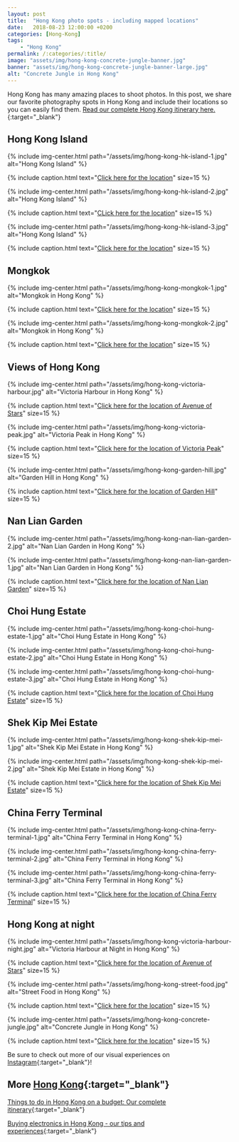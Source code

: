 ```yaml
---
layout: post
title:  "Hong Kong photo spots - including mapped locations"
date:   2018-08-23 12:00:00 +0200
categories: [Hong-Kong]
tags:
    - "Hong Kong"
permalink: /:categories/:title/
image: "assets/img/hong-kong-concrete-jungle-banner.jpg"
banner: "assets/img/hong-kong-concrete-jungle-banner-large.jpg"
alt: "Concrete Jungle in Hong Kong"
---
```


Hong Kong has many amazing places to shoot photos. In this post, we share our favorite photography spots in Hong Kong and include their locations so you can easily find them. [Read our complete Hong Kong itinerary here.][things to do hk]{:target="_blank"} 

## Hong Kong Island

{% include img-center.html path="/assets/img/hong-kong-hk-island-1.jpg" alt="Hong Kong Island" %}

{% include caption.html text="<a target='_blank' href='https://goo.gl/maps/JedWvV7gTvz'>Click here for the location</a>" size=15 %}

{% include img-center.html path="/assets/img/hong-kong-hk-island-2.jpg" alt="Hong Kong Island" %}

{% include caption.html text="<a target='_blank' href='https://goo.gl/maps/tJzmaq46Lw72'>CLick here for the location</a>" size=15 %}

{% include img-center.html path="/assets/img/hong-kong-hk-island-3.jpg" alt="Hong Kong Island" %}

{% include caption.html text="<a target='_blank' href='https://goo.gl/maps/GaR3s6V4jaC2'>Click here for the location</a>" size=15 %}

## Mongkok

{% include img-center.html path="/assets/img/hong-kong-mongkok-1.jpg" alt="Mongkok in Hong Kong" %}

{% include caption.html text="<a target='_blank' href='https://goo.gl/maps/8oWur5qN9N52'>Click here for the location</a>" size=15 %}

{% include img-center.html path="/assets/img/hong-kong-mongkok-2.jpg" alt="Mongkok in Hong Kong" %}

{% include caption.html text="<a target='_blank' href='https://goo.gl/maps/F1FjxMARNem'>Click here for the location</a>" size=15 %}

## Views of Hong Kong

{% include img-center.html path="/assets/img/hong-kong-victoria-harbour.jpg" alt="Victoria Harbour in Hong Kong" %}

{% include caption.html text="<a target='_blank' href='https://goo.gl/maps/nPZkGy68jxB2'>Click here for the location of Avenue of Stars</a>" size=15 %}

{% include img-center.html path="/assets/img/hong-kong-victoria-peak.jpg" alt="Victoria Peak in Hong Kong" %}

{% include caption.html text="<a target='_blank' href='https://goo.gl/maps/rGRYotCj4iC2'>Click here for the location of Victoria Peak</a>" size=15 %}

{% include img-center.html path="/assets/img/hong-kong-garden-hill.jpg" alt="Garden Hill in Hong Kong" %}

{% include caption.html text="<a target='_blank' href='https://goo.gl/maps/H8yw1mcrYjs'>Click here for the location of Garden Hill</a>" size=15 %}

## Nan Lian Garden

{% include img-center.html path="/assets/img/hong-kong-nan-lian-garden-2.jpg" alt="Nan Lian Garden in Hong Kong" %}

{% include img-center.html path="/assets/img/hong-kong-nan-lian-garden-1.jpg" alt="Nan Lian Garden in Hong Kong" %}

{% include caption.html text="<a target='_blank' href='https://goo.gl/maps/WtzNfojeS3u'>Click here for the location of Nan Lian Garden</a>" size=15 %}

## Choi Hung Estate

{% include img-center.html path="/assets/img/hong-kong-choi-hung-estate-1.jpg" alt="Choi Hung Estate in Hong Kong" %}

{% include img-center.html path="/assets/img/hong-kong-choi-hung-estate-2.jpg" alt="Choi Hung Estate in Hong Kong" %}

{% include img-center.html path="/assets/img/hong-kong-choi-hung-estate-3.jpg" alt="Choi Hung Estate in Hong Kong" %}

{% include caption.html text="<a target='_blank' href='https://www.google.nl/maps/place/Choi+Hung+Estate+Car+Park/@22.334733,114.2060181,18z/data=!4m5!3m4!1s0x0:0x15e266084fa78580!8m2!3d22.3344849!4d114.2072931?shorturl=1'>Click here for the location of Choi Hung Estate</a>" size=15 %}

## Shek Kip Mei Estate

{% include img-center.html path="/assets/img/hong-kong-shek-kip-mei-1.jpg" alt="Shek Kip Mei Estate in Hong Kong" %}

{% include img-center.html path="/assets/img/hong-kong-shek-kip-mei-2.jpg" alt="Shek Kip Mei Estate in Hong Kong" %}

{% include caption.html text="<a target='_blank' href='https://goo.gl/maps/bsScmfa4RV32'>Click here for the location of Shek Kip Mei Estate</a>" size=15 %}

## China Ferry Terminal

{% include img-center.html path="/assets/img/hong-kong-china-ferry-terminal-1.jpg" alt="China Ferry Terminal in Hong Kong" %}

{% include img-center.html path="/assets/img/hong-kong-china-ferry-terminal-2.jpg" alt="China Ferry Terminal in Hong Kong" %}

{% include img-center.html path="/assets/img/hong-kong-china-ferry-terminal-3.jpg" alt="China Ferry Terminal in Hong Kong" %}

{% include caption.html text="<a target='_blank' href='https://goo.gl/maps/cBwZamYp3wB2'>Click here for the location of China Ferry Terminal</a>" size=15 %}

## Hong Kong at night

{% include img-center.html path="/assets/img/hong-kong-victoria-harbour-night.jpg" alt="Victoria Harbour at Night in Hong Kong" %}

{% include caption.html text="<a target='_blank' href='https://goo.gl/maps/nPZkGy68jxB2'>Click here for the location of Avenue of Stars</a>" size=15 %}

{% include img-center.html path="/assets/img/hong-kong-street-food.jpg" alt="Street Food in Hong Kong" %}

{% include caption.html text="<a target='_blank' href='https://goo.gl/maps/uRajHTNQros'>Click here for the location</a>" size=15 %}

{% include img-center.html path="/assets/img/hong-kong-concrete-jungle.jpg" alt="Concrete Jungle in Hong Kong" %}

{% include caption.html text="<a target='_blank' href='https://goo.gl/maps/zhYB9fqHJ7G2'>Click here for the location</a>" size=15 %}

Be sure to check out more of our visual experiences on [Instagram][instagram]{:target="_blank"}!

## More [Hong Kong][hong kong]{:target="_blank"}

[Things to do in Hong Kong on a budget: Our complete itinerary][things to do hk]{:target="_blank"}

[Buying electronics in Hong Kong - our tips and experiences][electronics hong kong]{:target="_blank"}

[things to do hk]: https://kipamojo.world/hong-kong/Things-to-do-in-Hong-Kong-on-a-budget-Our-complete-itinerary/
[electronics hong kong]: https://kipamojo.world/hong-kong/Buying-electronics-in-Hong-Kong-our-experiences-and-tips/

[instagram]: https://instagram.com/kipamojo
[hong kong]: https://kipamojo.world/tags.html#hong-kong
